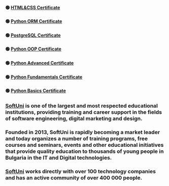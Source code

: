 #### :green_circle: [HTML&CSS Certificate](https://softuni.bg/certificates/details/205194/fe6e999f)
#### :green_circle: [Python ORM Certificate](https://softuni.bg/certificates/details/193771/beb381be)
#### :green_circle: [PostgreSQL Certificate](https://softuni.bg/certificates/details/185963/6b802353)
#### :green_circle: [Python OOP Certificate](https://softuni.bg/certificates/details/180798/8e18f138)
#### :green_circle: [Python Advanced Certificate](https://softuni.bg/certificates/details/173742/8f18b2d4)
#### :green_circle: [Python Fundamentals Certificate](https://softuni.bg/certificates/details/166982/a031e9aa)
#### :green_circle: [Python Basics Certificate](https://softuni.bg/certificates/details/143737/bdea256b)


### [SoftUni](https://about.softuni.bg/) is one of the largest and most respected educational institutions, providing training and career support in the fields of software engineering, digital marketing and design.

### Founded in 2013, SoftUni is rapidly becoming a market leader and today organizes a number of training programs, free courses and seminars, events and other educational initiatives that provide quality education to thousands of young people in Bulgaria in the IT and Digital technologies.

### [SoftUni](https://about.softuni.bg/) works directly with over 100 technology companies and has an active community of over 400 000 people.
